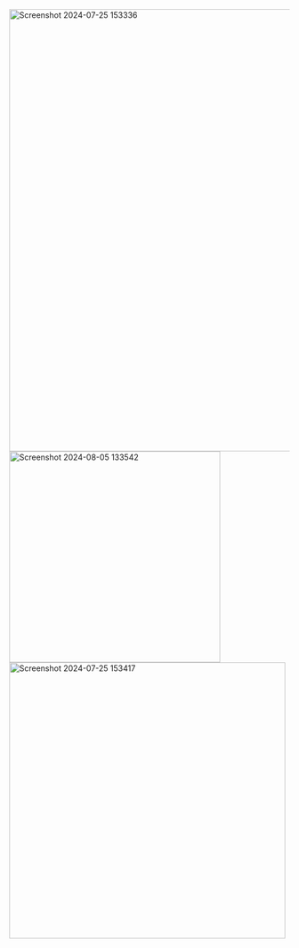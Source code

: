 <div>
<img width="794" alt="Screenshot 2024-07-25 153336" src="https://github.com/user-attachments/assets/34953aed-5793-4829-a430-68fdf64b1fbd">
</div>
<div>
<img width="379" alt="Screenshot 2024-08-05 133542" src="https://github.com/user-attachments/assets/5a749131-f933-45e9-9c87-fc4443f321d1">
</div>
<div>
<img width="496" alt="Screenshot 2024-07-25 153417" src="https://github.com/user-attachments/assets/7fc65c7b-42b7-4d35-8081-398995405858">
</div>


